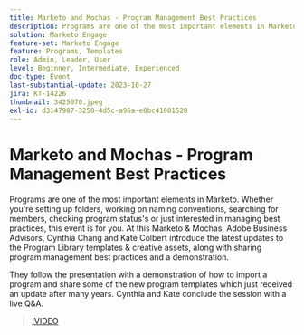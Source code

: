 ```yaml
---
title: Marketo and Mochas - Program Management Best Practices
description: Programs are one of the most important elements in Marketo. Whether you're setting up folders, working on naming conventions, searching for members, checking program status's or just interested in managing best practices.  Latest updates to the Program Library templates & creative assets, along with sharing program management best practices and a demonstration.
solution: Marketo Engage
feature-set: Marketo Engage
feature: Programs, Templates
role: Admin, Leader, User
level: Beginner, Intermediate, Experienced
doc-type: Event
last-substantial-update: 2023-10-27
jira: KT-14226
thumbnail: 3425070.jpeg
exl-id: d3147987-3250-4d5c-a96a-e0bc41001528
---
```

# Marketo and Mochas - Program Management Best Practices

Programs are one of the most important elements in Marketo. Whether you're setting up folders, working on naming conventions, searching for members, checking program status's or just interested in managing best practices, this event is for you. At this Marketo & Mochas, Adobe Business Advisors, Cynthia Chang and Kate Colbert introduce the latest updates to the Program Library templates & creative assets, along with sharing program management best practices and a demonstration.

They follow the presentation with a demonstration of how to import a program and share some of the new program templates which just received an update after many years. Cynthia and Kate conclude the session with a live Q&A.

>[!VIDEO](https://video.tv.adobe.com/v/3425070/?learn=on)
